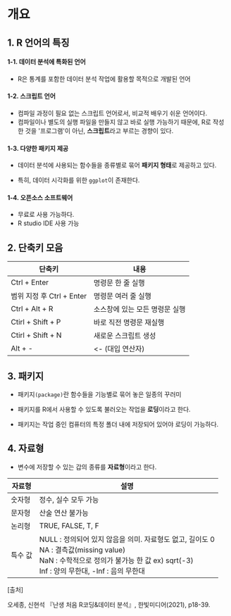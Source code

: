 # 개요

## 1. R 언어의 특징

#### 1-1. 데이터 분석에 특화된 언어

- R은 통계를 포함한 데이터 분석 작업에 활용할 목적으로 개발된 언어

  

#### 1-2. 스크립트 언어

- 컴파일 과정이 필요 없는 스크립트 언어로서, 비교적 배우기 쉬운 언어이다.
- 컴파일이나 별도의 실행 파일을 만들지 않고 바로 실행 가능하기 때문에, R로 작성한 것을 '프로그램'이 아닌, **스크립트**라고 부르는 경향이 있다.



#### 1-3. 다양한 패키지 제공

- 데이터 분석에 사용되는 함수들을 종류별로 묶어 **패키지 형태**로 제공하고 있다.

- 특히, 데이터 시각화를 위한 `ggplot`이 존재한다.



#### 1-4. 오픈소스 소프트웨어

- 무료로 사용 가능하다.
- R studio IDE 사용 가능



## 2. 단축키 모음

| 단축키                    | 내용                           |
| ------------------------- | ------------------------------ |
| Ctrl + Enter              | 명령문 한 줄 실행              |
| 범위 지정 후 Ctrl + Enter | 명령문 여러 줄 실행            |
| Ctrl + Alt + R            | 소스창에 있는 모든 명령문 실행 |
| Ctirl + Shift + P         | 바로 직전 명령문 재실행        |
| Ctirl + Shift + N         | 새로운 스크립트 생성           |
| Alt + -                   | <- (대입 연산자)               |



## 3. 패키지

- 패키지`(package)`란 함수들을 기능별로 묶어 놓은 일종의 꾸러미

- 패키지를 R에서 사용할 수 있도록 불러오는 작업을 **로딩**이라고 한다.

- 패키지는 작업 중인 컴퓨터의 특정 폴더 내에 저장되어 있어야 로딩이 가능하다.




## 4. 자료형

- 변수에 저장할 수 있는 갑의 종류를 **자료형**이라고 한다.

| 자료형  | 설명                                                         |
| ------- | ------------------------------------------------------------ |
| 숫자형  | 정수, 실수 모두 가능                                         |
| 문자형  | 산술 연산 불가능                                             |
| 논리형  | TRUE, FALSE, T, F                                            |
| 특수 값 | NULL : 정의되어 있지 않음을 의미. 자료형도 없고, 길이도 0<br />NA : 결측값(missing value)<br />NaN : 수학적으로 정의가 불가능 한 값 ex) sqrt(-3)<br />Inf : 양의 무한대, -Inf : 음의 무한대 |





[출처]<br/>

오세종, 신현석 『난생 처음 R코딩&데이터 분석』, 한빛미디어(2021), p18-39.